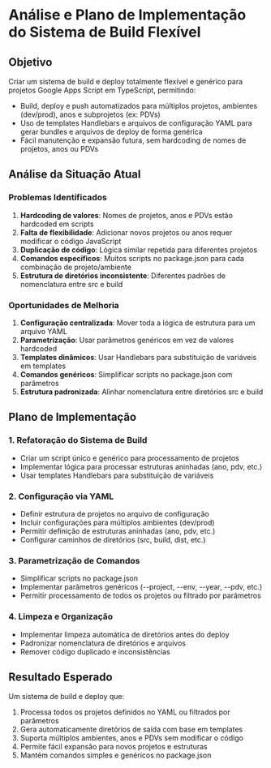 # Análise e Plano de Implementação do Sistema de Build Flexível

## Objetivo

Criar um sistema de build e deploy totalmente flexível e genérico para projetos Google Apps Script em TypeScript, permitindo:

- Build, deploy e push automatizados para múltiplos projetos, ambientes (dev/prod), anos e subprojetos (ex: PDVs)
- Uso de templates Handlebars e arquivos de configuração YAML para gerar bundles e arquivos de deploy de forma genérica
- Fácil manutenção e expansão futura, sem hardcoding de nomes de projetos, anos ou PDVs

## Análise da Situação Atual

### Problemas Identificados

1. **Hardcoding de valores**: Nomes de projetos, anos e PDVs estão hardcoded em scripts
2. **Falta de flexibilidade**: Adicionar novos projetos ou anos requer modificar o código JavaScript
3. **Duplicação de código**: Lógica similar repetida para diferentes projetos
4. **Comandos específicos**: Muitos scripts no package.json para cada combinação de projeto/ambiente
5. **Estrutura de diretórios inconsistente**: Diferentes padrões de nomenclatura entre src e build

### Oportunidades de Melhoria

1. **Configuração centralizada**: Mover toda a lógica de estrutura para um arquivo YAML
2. **Parametrização**: Usar parâmetros genéricos em vez de valores hardcoded
3. **Templates dinâmicos**: Usar Handlebars para substituição de variáveis em templates
4. **Comandos genéricos**: Simplificar scripts no package.json com parâmetros
5. **Estrutura padronizada**: Alinhar nomenclatura entre diretórios src e build

## Plano de Implementação

### 1. Refatoração do Sistema de Build

- Criar um script único e genérico para processamento de projetos
- Implementar lógica para processar estruturas aninhadas (ano, pdv, etc.)
- Usar templates Handlebars para substituição de variáveis

### 2. Configuração via YAML

- Definir estrutura de projetos no arquivo de configuração
- Incluir configurações para múltiplos ambientes (dev/prod)
- Permitir definição de estruturas aninhadas (ano, pdv, etc.)
- Configurar caminhos de diretórios (src, build, dist, etc.)

### 3. Parametrização de Comandos

- Simplificar scripts no package.json
- Implementar parâmetros genéricos (--project, --env, --year, --pdv, etc.)
- Permitir processamento de todos os projetos ou filtrado por parâmetros

### 4. Limpeza e Organização

- Implementar limpeza automática de diretórios antes do deploy
- Padronizar nomenclatura de diretórios e arquivos
- Remover código duplicado e inconsistências

## Resultado Esperado

Um sistema de build e deploy que:

1. Processa todos os projetos definidos no YAML ou filtrados por parâmetros
2. Gera automaticamente diretórios de saída com base em templates
3. Suporta múltiplos ambientes, anos e PDVs sem modificar o código
4. Permite fácil expansão para novos projetos e estruturas
5. Mantém comandos simples e genéricos no package.json
